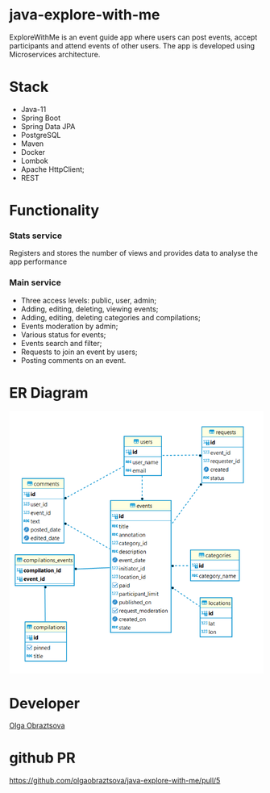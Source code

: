 # java-explore-with-me
ExploreWithMe is an event guide app where users can post events, accept participants and attend events of other users. The app is developed using Microservices architecture.

# Stack
- Java-11
- Spring Boot
- Spring Data JPA
- PostgreSQL
- Maven
- Docker
- Lombok
- Apache HttpClient;
- REST

# Functionality

### Stats service

Registers and stores the number of views and provides data to analyse the app performance


### Main service
- Three access levels: public, user, admin;
- Adding, editing, deleting, viewing events;
- Adding, editing, deleting categories and compilations;
- Events moderation by admin;
- Various status for events;
- Events search and filter;
- Requests to join an event by users;
- Posting comments on an event.


# ER Diagram
![img.png](img.png)

# Developer
[Olga Obraztsova](https://github.com/olgaobraztsova)

# github PR
https://github.com/olgaobraztsova/java-explore-with-me/pull/5

